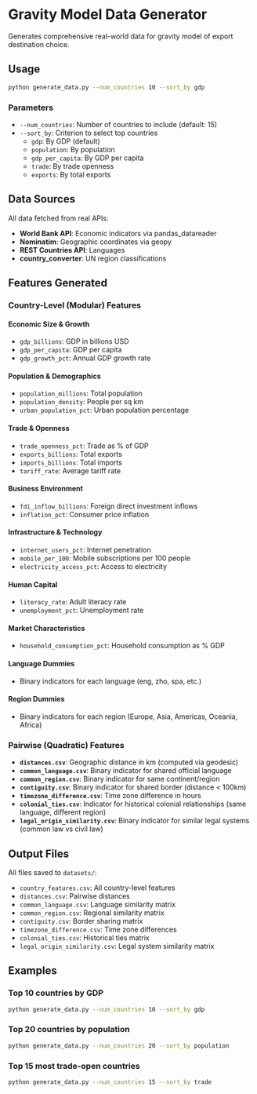 # Gravity Model Data Generator

Generates comprehensive real-world data for gravity model of export destination choice.

## Usage

```bash
python generate_data.py --num_countries 10 --sort_by gdp
```

### Parameters
- `--num_countries`: Number of countries to include (default: 15)
- `--sort_by`: Criterion to select top countries
  - `gdp`: By GDP (default)
  - `population`: By population
  - `gdp_per_capita`: By GDP per capita
  - `trade`: By trade openness
  - `exports`: By total exports

## Data Sources

All data fetched from real APIs:
- **World Bank API**: Economic indicators via pandas_datareader
- **Nominatim**: Geographic coordinates via geopy
- **REST Countries API**: Languages
- **country_converter**: UN region classifications

## Features Generated

### Country-Level (Modular) Features

#### Economic Size & Growth
- `gdp_billions`: GDP in billions USD
- `gdp_per_capita`: GDP per capita
- `gdp_growth_pct`: Annual GDP growth rate

#### Population & Demographics
- `population_millions`: Total population
- `population_density`: People per sq km
- `urban_population_pct`: Urban population percentage

#### Trade & Openness
- `trade_openness_pct`: Trade as % of GDP
- `exports_billions`: Total exports
- `imports_billions`: Total imports
- `tariff_rate`: Average tariff rate

#### Business Environment
- `fdi_inflow_billions`: Foreign direct investment inflows
- `inflation_pct`: Consumer price inflation

#### Infrastructure & Technology
- `internet_users_pct`: Internet penetration
- `mobile_per_100`: Mobile subscriptions per 100 people
- `electricity_access_pct`: Access to electricity

#### Human Capital
- `literacy_rate`: Adult literacy rate
- `unemployment_pct`: Unemployment rate

#### Market Characteristics
- `household_consumption_pct`: Household consumption as % GDP

#### Language Dummies
- Binary indicators for each language (eng, zho, spa, etc.)

#### Region Dummies
- Binary indicators for each region (Europe, Asia, Americas, Oceania, Africa)

### Pairwise (Quadratic) Features

- **`distances.csv`**: Geographic distance in km (computed via geodesic)
- **`common_language.csv`**: Binary indicator for shared official language
- **`common_region.csv`**: Binary indicator for same continent/region
- **`contiguity.csv`**: Binary indicator for shared border (distance < 100km)
- **`timezone_difference.csv`**: Time zone difference in hours
- **`colonial_ties.csv`**: Indicator for historical colonial relationships (same language, different region)
- **`legal_origin_similarity.csv`**: Binary indicator for similar legal systems (common law vs civil law)

## Output Files

All files saved to `datasets/`:
- `country_features.csv`: All country-level features
- `distances.csv`: Pairwise distances
- `common_language.csv`: Language similarity matrix
- `common_region.csv`: Regional similarity matrix
- `contiguity.csv`: Border sharing matrix
- `timezone_difference.csv`: Time zone differences
- `colonial_ties.csv`: Historical ties matrix
- `legal_origin_similarity.csv`: Legal system similarity matrix

## Examples

### Top 10 countries by GDP
```bash
python generate_data.py --num_countries 10 --sort_by gdp
```

### Top 20 countries by population
```bash
python generate_data.py --num_countries 20 --sort_by population
```

### Top 15 most trade-open countries
```bash
python generate_data.py --num_countries 15 --sort_by trade
```
